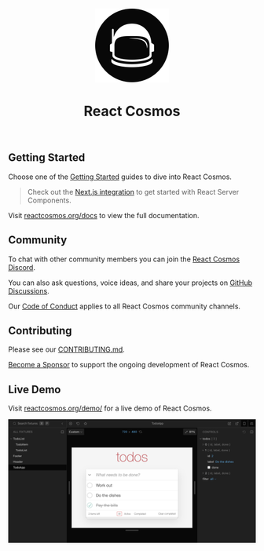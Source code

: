 <p align="center">
  <a href="https://reactcosmos.org"><img alt="Cosmos" width="150" height="150" src="cosmos.png"></a>
  <h1 align="center">React Cosmos</h1>
</p>

<p align="center">
  <a aria-label="npm version" href="https://www.npmjs.com/package/react-cosmos"><img src="https://img.shields.io/npm/v/react-cosmos/next.svg?style=flat&colorA=000000&colorB=000000" alt="" /></a>
  <a aria-label="CI Status" href="https://github.com/react-cosmos/react-cosmos/actions/workflows/test.yml"><img src="https://img.shields.io/github/actions/workflow/status/react-cosmos/react-cosmos/test.yml?branch=main&style=flat&colorA=000000&colorB=000000" alt="" /></a>
  <a aria-label="Codecov" href="https://app.codecov.io/gh/react-cosmos/react-cosmos"><img src="https://img.shields.io/codecov/c/github/react-cosmos/react-cosmos?colorA=000000&colorB=000000" alt="" /></a>
  <a aria-label="Twitter" href="https://twitter.com/ReactCosmos"><img src="https://img.shields.io/badge/twitter-follow-%2300acee?colorA=000000&colorB=000000" alt="" /></a>
  <a aria-label="Discord" href="https://discord.gg/3X95VgfnW5"><img src="https://img.shields.io/discord/620737684859781150?label=discord&logo=discord&logoColor=ffffff&colorA=000000&colorB=000000" alt="" /></a>
  <a aria-label="PRs Welcome" href="https://github.com/react-cosmos/react-cosmos/blob/main/CONTRIBUTING.md#how-to-contribute"><img src="https://img.shields.io/badge/PRs-welcome-brightgreen.svg?colorA=000000&colorB=000000" alt="" /></a>
</p>

## Getting Started

Choose one of the [Getting Started](https://reactcosmos.org/docs/getting-started) guides to dive into React Cosmos.

> Check out the [Next.js integration](https://reactcosmos.org/docs/getting-started/next) to get started with React Server Components.

Visit [reactcosmos.org/docs](https://reactcosmos.org/docs) to view the full documentation.

## Community

To chat with other community members you can join the [React Cosmos Discord](https://discord.gg/3X95VgfnW5).

You can also ask questions, voice ideas, and share your projects on [GitHub Discussions](https://github.com/react-cosmos/react-cosmos/discussions).

Our [Code of Conduct](/CODE_OF_CONDUCT.md) applies to all React Cosmos community channels.

## Contributing

Please see our [CONTRIBUTING.md](/CONTRIBUTING.md).

[Become a Sponsor](https://github.com/users/skidding/sponsorship) to support the ongoing development of React Cosmos.

## Live Demo

Visit [reactcosmos.org/demo/](https://reactcosmos.org/demo/) for a live demo of React Cosmos.

[![React Cosmos](/docs/public/demo.png)](https://reactcosmos.org/demo/)
